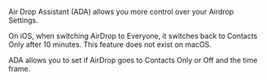 Air Drop Assistant (ADA) allows you more control over your Airdrop Settings.

On iOS, when switching AirDrop to Everyone, it switches back to Contacts Only after 10 minutes. This feature does not exist on macOS.

ADA allows you to set if AirDrop goes to Contacts Only or Off and the time frame.

